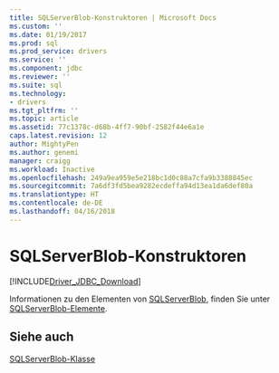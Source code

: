 ```yaml
---
title: SQLServerBlob-Konstruktoren | Microsoft Docs
ms.custom: ''
ms.date: 01/19/2017
ms.prod: sql
ms.prod_service: drivers
ms.service: ''
ms.component: jdbc
ms.reviewer: ''
ms.suite: sql
ms.technology:
- drivers
ms.tgt_pltfrm: ''
ms.topic: article
ms.assetid: 77c1378c-d68b-4ff7-90bf-2582f44e6a1e
caps.latest.revision: 12
author: MightyPen
ms.author: genemi
manager: craigg
ms.workload: Inactive
ms.openlocfilehash: 249a9ea959e5e218bc1d0c88a7cfa9b3388845ec
ms.sourcegitcommit: 7a6df3fd5bea9282ecdeffa94d13ea1da6def80a
ms.translationtype: HT
ms.contentlocale: de-DE
ms.lasthandoff: 04/16/2018
---
```

# <a name="sqlserverblob-constructors"></a>SQLServerBlob-Konstruktoren
[!INCLUDE[Driver_JDBC_Download](../../../includes/driver_jdbc_download.md)]

  Informationen zu den Elementen von [SQLServerBlob](../../../connect/jdbc/reference/sqlserverblob-class.md), finden Sie unter [SQLServerBlob-Elemente](../../../connect/jdbc/reference/sqlserverblob-members.md).  
  
## <a name="see-also"></a>Siehe auch  
 [SQLServerBlob-Klasse](../../../connect/jdbc/reference/sqlserverblob-class.md)  
  
  
